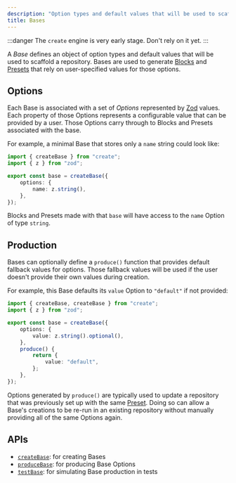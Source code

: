 ```yaml
---
description: "Option types and default values that will be used to scaffold a repository."
title: Bases
---
```


:::danger
The `create` engine is very early stage.
Don't rely on it yet.
:::

A _Base_ defines an object of option types and default values that will be used to scaffold a repository.
Bases are used to generate [Blocks](./blocks) and [Presets](./presets.md) that rely on user-specified values for those options.

## Options

Each Base is associated with a set of _Options_ represented by [Zod](https://zod.dev) values.
Each property of those Options represents a configurable value that can be provided by a user.
Those Options carry through to Blocks and Presets associated with the base.

For example, a minimal Base that stores only a `name` string could look like:

```ts
import { createBase } from "create";
import { z } from "zod";

export const base = createBase({
	options: {
		name: z.string(),
	},
});
```

Blocks and Presets made with that `base` will have access to the `name` Option of type `string`.

## Production

Bases can optionally define a `produce()` function that provides default fallback values for options.
Those fallback values will be used if the user doesn't provide their own values during creation.

For example, this Base defaults its `value` Option to `"default"` if not provided:

```ts
import { createBase, createBase } from "create";
import { z } from "zod";

export const base = createBase({
	options: {
		value: z.string().optional(),
	},
	produce() {
		return {
			value: "default",
		};
	},
});
```

Options generated by `produce()` are typically used to update a repository that was previously set up with the same [Preset](./preset).
Doing so can allow a Base's creations to be re-run in an existing repository without manually providing all of the same Options again.

## APIs

- [`createBase`](../apis/creators#createbase): for creating Bases
- [`produceBase`](../apis/producers#producebase): for producing Base Options
- [`testBase`](../apis/testers#testbase): for simulating Base production in tests
